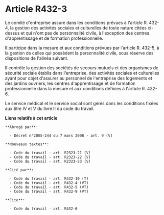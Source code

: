 # Article R432-3

Le comité d'entreprise assure dans les conditions prévues à l'article R. 432-4, la gestion des activités sociales et
culturelles de toute nature citées ci-dessus et qui n'ont pas de personnalité civile, à l'exception des centres
d'apprentissage et de formation professionnelle. 

Il participe dans la mesure et aux conditions prévues par l'article R. 432-5, à la gestion de celles qui possèdent la
personnalité civile, sous réserve des dispositions de l'alinéa suivant. 

Il contrôle la gestion des sociétés de secours mutuels et des organismes de sécurité sociale établis dans l'entreprise, des
activités sociales et culturelles ayant pour objet d'assurer au personnel de l'entreprise des logements et des jardins
ouvriers, les centres d'apprentissage et de formation professionnelle dans la mesure et aux conditions définies à l'article
R. 432-6. 

Le service médical et le service social sont gérés dans les conditions fixées aux titre IV et V du livre II du code du
travail.

**Liens relatifs à cet article**

	**Abrogé par**:

	  - Décret n°2008-244 du 7 mars 2008 - art. 9 (V)

	**Nouveaux textes**:

	  - Code du travail - art. R2323-21 (V)
	  - Code du travail - art. R2323-22 (V)
	  - Code du travail - art. R2323-23 (V)

	**Cité par**:

	  - Code du travail - art. R432-10 (T)
	  - Code du travail - art. R432-4 (VT)
	  - Code du travail - art. R432-5 (VT)
	  - Code du travail - art. R432-9 (VT)

	**Cite**:

	  - Code du travail - art. R432-6
